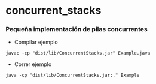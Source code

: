 concurrent_stacks
=================

### Pequeña implementación de pilas concurrentes

* Compilar ejemplo

```
javac -cp "dist/lib/ConcurrentStacks.jar" Example.java
```

* Correr ejemplo

```
java -cp "dist/lib/ConcurrentStacks.jar:." Example
```

